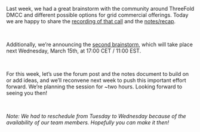 Last week, we had a great brainstorm with the community around ThreeFold DMCC and different possible options for grid commercial offerings. Today we are happy to share the [recording of that call](https://vimeo.com/805551923/69eec7163f) and the [notes/recap](https://docs.google.com/document/d/1Iku8ZyrwagxdcLJvbOmTm4OA_QVwV6BC-gtUiCLh2Cs/edit?usp=sharing).

<br/>

Additionally, we’re announcing the [second brainstorm](https://forum.threefold.io/t/threefold-dmcc-grid-commercialization-brainstorm-round-two/3835), which will take place next Wednesday, March 15th, at 17:00 CET / 11:00 EST.

<br/>

For this week, let’s use the forum post and the notes document to build on or add ideas, and we’ll reconvene next week to push this important effort forward. We’re planning the session for ~two hours. Looking forward to seeing you then!

<br/>

_Note: We had to reschedule from Tuesday to Wednesday because of the availability of our team members. Hopefully you can make it then!_